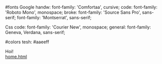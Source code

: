 #fonts
Google
handw:
font-family: 'Comfortaa', cursive;
code:
font-family: 'Roboto Mono', monospace;
broke:
font-family: 'Source Sans Pro', sans-serif;
font-family: 'Montserrat', sans-serif;

Css
code:
font-family: 'Courier New', monospace;
general:
font-family: Geneva, Verdana, sans-serif;

#colors
tesh: #aaeeff

   <script>
    window.onload = () => {
     const fragment = new URLSearchParams(window.location.hash.slice(1));
     if (localStorage['access_token'] === undefined) {
      const [accessToken,
       tokenType] = [fragment.get('access_token'),
       fragment.get('token_type')];
      if (!accessToken) {
       return document.getElementById('login').style.display = 'block';
      }

      localStorage['access_token'] = accessToken;
      localStorage['token_type'] = tokenType;
      location.reload();
     }
     const [accessToken,
      tokenType] = [localStorage['access_token'],
      localStorage['token_type']];
     fetch('https://discord.com/api/users/@me', {
      mode: 'no-cors',
      headers: {
       authorization: `${tokenType} ${accessToken}`,
      },
     })
     .then(result => result.json())
     .then(response => {
      const {
       username, discriminator, avatar, id
      } = response;
      document.getElementById("userAvatar").src = "https://cdn.discordapp.com/avatars/"+id+"/"+avatar+".png?size=100";
      document.querySelectorAll(".login").forEach(a=>a.style.display = "none");
      document.querySelectorAll(".navsel").forEach(a=>a.style.display = "block");

      for (let i = 0; i < document.getElementsByClassName('usertag').length; i++) {
       document.getElementsByClassName('usertag')[i].innerText = username+'#'+discriminator;
      }

     })
     .catch(console.error);
    };
   </script>




<!DOCTYPE html>
<html>
<head>
 <title>My Discord OAuth2 App</title>
 <script src="https://ajax.googleapis.com/ajax/libs/jquery/3.5.1/jquery.min.js"></script>
</head>
<body>
 <div id="info">
  Hoi!
 </div>
 <!-- https://discord.com/api/oauth2/authorize?client_id=928046206502977636&redirect_uri=https%3A%2F%2Fservice-8453.something.gg&response_type=token&scope=identify%20guilds%20guilds.members.read
               -->
 <!-- https://discord.com/api/oauth2/authorize?client_id=869927535473995857&redirect_uri=http%3A%2F%2Flocalhost%3A20000%2F&response_type=token&scope=identify%20guilds%20guilds.members.read
               -->
 <a id="login" style="display: none;" href="https://discord.com/api/oauth2/authorize?client_id=869927535473995857&redirect_uri=http%3A%2F%2Flocalhost%3A20000%2F&response_type=token&scope=identify%20guilds%20guilds.members.read">Identify Yourself</a>
 <script>
  window.onload = () => {
   const fragment = new URLSearchParams(window.location.hash.slice(1));
   const [accessToken,
    tokenType] = [fragment.get('access_token'),
    fragment.get('token_type')];

   if (!accessToken) {
    return document.getElementById('login').style.display = 'block';
   }

   fetch('https://discord.com/api/users/@me', {
    headers: {
     authorization: `${tokenType} ${accessToken}`,
    },
   })
   .then(result => result.json())
   .then(response => {
    const {
     username, discriminator
    } = response;
    localStorage['myKey'] = ` ${username}#${discriminator}`;
    document.getElementById('info').innerText += localStorage['myKey'];

   })
   .catch(console.error);
  };
 </script>
 <a href="home.html">home.html</a>

</body>
</html>